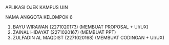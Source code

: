 APLIKASI OJEK KAMPUS UIN

NAMA ANGGOTA KELOMPOK 6
1. BAYU WIRAWAN (2271020173) (MEMBUAT PROPOSAL + UI/UX)
2. ZAINAL HIDAYAT (2271020167) (MEMBUAT PPT)
3. ZULFADIN AL MAQDIST (2271020168) (MEMBUAT CODINGAN + UI/UX)
 
 
